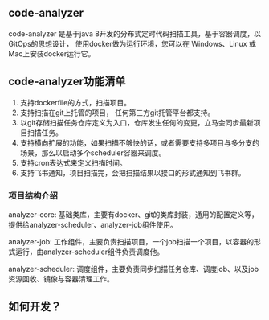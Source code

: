 ## code-analyzer
code-analyzer 是基于java 8开发的分布式定时代码扫描工具，基于容器调度，以GitOps的思想设计， 使用docker做为运行环境，您可以在 Windows、Linux 或 Mac上安装docker运行它。
## code-analyzer功能清单
1. 支持dockerfile的方式，扫描项目。
2. 支持扫描在git上托管的项目， 任何第三方git托管平台都支持。
3. 以git存储扫描任务仓库定义为入口，仓库发生任何的变更，立马会同步最新项目扫描任务。
4. 支持横向扩展的功能，如果扫描不够快的话，或者需要支持多项目与多分支的场景，那么以启动多个scheduler容器来调度。
5. 支持cron表达式来定义扫描时间。
6. 支持飞书通知，项目扫描完，会把扫描结果以接口的形式通知到飞书群。
### 项目结构介绍
analyzer-core: 基础类库，主要有docker、git的类库封装，通用的配置定义等，提供给analyzer-scheduler、analyzer-job组件使用。

analyzer-job: 工作组件，主要负责扫描项目，一个job扫描一个项目，以容器的形式运行，由analyzer-scheduler组件负责调度他。 

analyzer-scheduler: 调度组件，主要负责同步扫描任务仓库、调度job、以及job资源回收、镜像与容器清理工作。 

## 如何开发？


